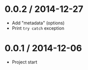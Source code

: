 0.0.2 / 2014-12-27
==================

  * Add "metadata" (options)
  * Print `try catch` exception

0.0.1 / 2014-12-06
==================

  * Project start
